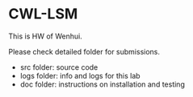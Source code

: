 # CWL-LSM
This is HW of Wenhui.

Please check detailed folder for submissions.

* src folder: source code  
* logs folder: info and logs for this lab 
* doc folder: instructions on installation and testing


